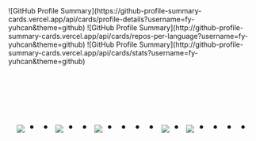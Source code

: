 <div class="justify-center">
![GitHub Profile Summary](https://github-profile-summary-cards.vercel.app/api/cards/profile-details?username=fy-yuhcan&theme=github)
![GitHub Profile Summary](http://github-profile-summary-cards.vercel.app/api/cards/repos-per-language?username=fy-yuhcan&theme=github)
![GitHub Profile Summary](http://github-profile-summary-cards.vercel.app/api/cards/stats?username=fy-yuhcan&theme=github)
</div>

<!-- --------------------------------- :) ---------------------------------- -->

<br><br><br>

<div align="center">
    <h1>
        <img src="https://user-images.githubusercontent.com/44926913/175852850-3fb6c715-1856-41ff-8c1f-94ce3b03b458.gif">・・
        <img src="https://user-images.githubusercontent.com/44926913/175853109-f8850656-6704-4a8a-bee6-9aca154d929b.gif">・・
        <img src="https://user-images.githubusercontent.com/44926913/175853154-5449d974-975e-44a6-ab84-a86031265e40.gif">・・・・
        <img src="https://user-images.githubusercontent.com/44926913/175853109-f8850656-6704-4a8a-bee6-9aca154d929b.gif">・
        <img src="https://user-images.githubusercontent.com/44926913/175853154-5449d974-975e-44a6-ab84-a86031265e40.gif">・・・・
    </h1>
  </div>
<br><br><br>
